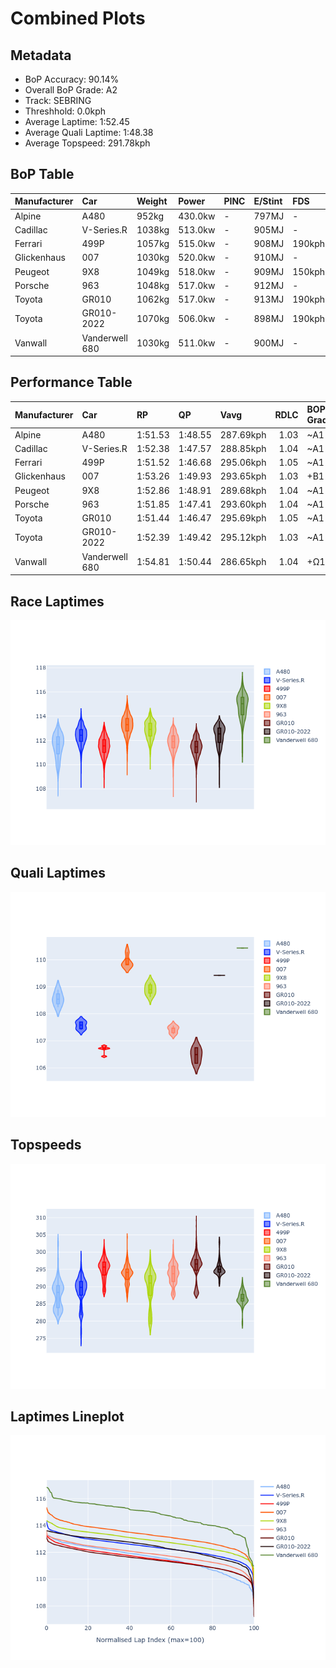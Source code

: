 # Combined Plots

## Metadata

- BoP Accuracy: 90.14%
- Overall BoP Grade: A2
- Track: SEBRING
- Threshhold: 0.0kph
- Average Laptime: 1:52.45
- Average Quali Laptime: 1:48.38
- Average Topspeed: 291.78kph

## BoP Table
| Manufacturer   | Car            | Weight   | Power   | PINC   | E/Stint   | FDS    | RDP    | QDP    | TDP    |
|:---------------|:---------------|:---------|:--------|:-------|:----------|:-------|:-------|:-------|:-------|
| Alpine         | A480           | 952kg    | 430.0kw | -      | 797MJ     | -      | 53.05% | 74.07% | 48.97% |
| Cadillac       | V-Series.R     | 1038kg   | 513.0kw | -      | 905MJ     | -      | 48.63% | 60.80% | 19.01% |
| Ferrari        | 499P           | 1057kg   | 515.0kw | -      | 908MJ     | 190kph | 51.38% | 44.98% | 9.83%  |
| Glickenhaus    | 007            | 1030kg   | 520.0kw | -      | 910MJ     | -      | 46.15% | 49.30% | 41.45% |
| Peugeot        | 9X8            | 1049kg   | 518.0kw | -      | 909MJ     | 150kph | 54.54% | 58.39% | 9.69%  |
| Porsche        | 963            | 1048kg   | 517.0kw | -      | 912MJ     | -      | 50.70% | 44.30% | 29.51% |
| Toyota         | GR010          | 1062kg   | 517.0kw | -      | 913MJ     | 190kph | 51.09% | 52.71% | 11.46% |
| Toyota         | GR010-2022     | 1070kg   | 506.0kw | -      | 898MJ     | 190kph | 53.45% | 68.83% | 9.58%  |
| Vanwall        | Vanderwell 680 | 1030kg   | 511.0kw | -      | 900MJ     | -      | 49.68% | 60.93% | 34.43% |

## Performance Table
| Manufacturer   | Car            | RP      | QP      | Vavg      |   RDLC | BOP-Grade   | Match   |
|:---------------|:---------------|:--------|:--------|:----------|-------:|:------------|:--------|
| Alpine         | A480           | 1:51.53 | 1:48.55 | 287.69kph |   1.03 | ~A1         | 99.60%  |
| Cadillac       | V-Series.R     | 1:52.38 | 1:47.57 | 288.85kph |   1.04 | ~A1         | 99.89%  |
| Ferrari        | 499P           | 1:51.52 | 1:46.68 | 295.06kph |   1.05 | ~A1         | 99.91%  |
| Glickenhaus    | 007            | 1:53.26 | 1:49.93 | 293.65kph |   1.03 | +B1         | 88.77%  |
| Peugeot        | 9X8            | 1:52.86 | 1:48.91 | 289.68kph |   1.04 | ~A1         | 98.05%  |
| Porsche        | 963            | 1:51.85 | 1:47.41 | 293.60kph |   1.04 | ~A1         | 99.87%  |
| Toyota         | GR010          | 1:51.44 | 1:46.47 | 295.69kph |   1.05 | ~A1         | 99.71%  |
| Toyota         | GR010-2022     | 1:52.39 | 1:49.42 | 295.12kph |   1.03 | ~A1         | 99.83%  |
| Vanwall        | Vanderwell 680 | 1:54.81 | 1:50.44 | 286.65kph |   1.04 | +Ω1         | 25.59%  |

## Race Laptimes
![Race Laptimes](images/race_violin.png)

## Quali Laptimes
![Quali Laptimes](images/quali_violin.png)

## Topspeeds
![Topspeeds](images/topspeed_violin.png)

## Laptimes Lineplot
![Laptimes Lineplot](images/laptime_line.png)

